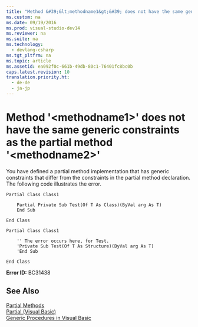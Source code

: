 ```yaml
---
title: "Method &#39;&lt;methodname1&gt;&#39; does not have the same generic constraints as the partial method &#39;&lt;methodname2&gt;&#39;"
ms.custom: na
ms.date: 09/19/2016
ms.prod: visual-studio-dev14
ms.reviewer: na
ms.suite: na
ms.technology: 
  - devlang-csharp
ms.tgt_pltfrm: na
ms.topic: article
ms.assetid: ea092f0c-661b-49db-80c1-76401fc8bc0b
caps.latest.revision: 10
translation.priority.ht: 
  - de-de
  - ja-jp
---
```

# Method &#39;&lt;methodname1&gt;&#39; does not have the same generic constraints as the partial method &#39;&lt;methodname2&gt;&#39;
You have defined a partial method implementation that has generic constraints that differ from the constraints in the partial method declaration. The following code illustrates the error.  
  
```vb#  
Partial Class Class1  
  
    Partial Private Sub Test(Of T As Class)(ByVal arg As T)  
    End Sub  
  
End Class  
  
Partial Class Class1  
  
    '' The error occurs here, for Test.  
    'Private Sub Test(Of T As Structure)(ByVal arg As T)  
    'End Sub  
  
End Class  
```  
  
 **Error ID:** BC31438  
  
## See Also  
 [Partial Methods](../vs140/Partial-Methods--Visual-Basic-.md)   
 [Partial (Visual Basic)](../Topic/Partial%20\(Visual%20Basic\).md)   
 [Generic Procedures in Visual Basic](../vs140/Generic-Procedures-in-Visual-Basic.md)